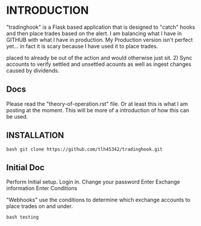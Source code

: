 # INTRODUCTION

"tradinghook" is a Flask based application that is designed to "catch" hooks and then place trades based on the alert. I am balancing what I have in GITHUB with what I have in production. My Production version isn't perfect yet... in fact it is scary because I have used it to place trades.

placed to already be out of the action and would otherwise just sit. 2) Sync accounts to verify settled and unsettled acounts as well as ingest changes caused by dividends.

## Docs

Please read the "theory-of-operation.rst" file. Or at least this is what I am posting at the moment. This will be more of a introduction of how this can be used.

## INSTALLATION

`bash git clone https://github.com/tlh45342/tradinghook.git `

## Initial Doc

Perform Initial setup. Login in. Change your password Enter Exchange information Enter Conditions

"Webhooks" use the conditions to determine which exchange accounts to place trades on and under.

`bash testing `
